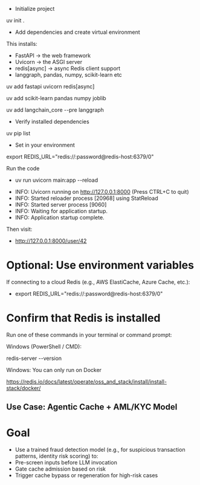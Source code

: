 - Initialize project

uv init .

- Add dependencies and create virtual environment

This installs:

* FastAPI → the web framework
* Uvicorn → the ASGI server
* redis[async] → async Redis client support
* langgraph, pandas, numpy, scikit-learn etc

uv add fastapi uvicorn redis[async]

uv add scikit-learn pandas numpy joblib

uv add langchain_core --pre langgraph

- Verify installed dependencies

uv pip list

- Set in your environment

export REDIS_URL="redis://:password@redis-host:6379/0"

Run the code

- uv run uvicorn main:app --reload

* INFO:     Uvicorn running on http://127.0.0.1:8000 (Press CTRL+C to quit)
* INFO:     Started reloader process [20968] using StatReload
* INFO:     Started server process [9060]
* INFO:     Waiting for application startup.
* INFO:     Application startup complete.

Then visit:
- http://127.0.0.1:8000/user/42

# Optional: Use environment variables

If connecting to a cloud Redis (e.g., AWS ElastiCache, Azure Cache, etc.):

- export REDIS_URL="redis://:password@redis-host:6379/0"

# Confirm that Redis is installed

Run one of these commands in your terminal or command prompt:

Windows (PowerShell / CMD):

redis-server --version

Windows: You can only run on Docker

 https://redis.io/docs/latest/operate/oss_and_stack/install/install-stack/docker/

## Use Case: Agentic Cache + AML/KYC Model
# Goal
- Use a trained fraud detection model (e.g., for suspicious transaction patterns, identity risk scoring) to:
- Pre-screen inputs before LLM invocation
- Gate cache admission based on risk
- Trigger cache bypass or regeneration for high-risk cases



